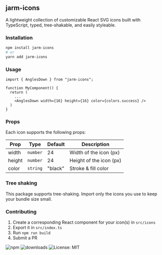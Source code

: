 ## jarm-icons

A lightweight collection of customizable React SVG icons built with TypeScript, typed, tree-shakable, and easily styleable.

### Installation

```bash
npm install jarm-icons
# or
yarn add jarm-icons
```

### Usage

```tsx
import { AnglesDown } from "jarm-icons";

function MyComponent() {
  return (
    ...
    <AnglesDown width={16} height={16} color={colors.success} />
  )
}
```

### Props

Each icon supports the following props:

| Prop   | Type     | Default | Description             |
| ------ | -------- | ------- | ----------------------- |
| width  | `number` | 24      | Width of the icon (px)  |
| height | `number` | 24      | Height of the icon (px) |
| color  | `string` | "black" | Stroke & fill color     |

### Tree shaking

This package supports tree-shaking. Import only the icons you use to keep your bundle size small.

### Contributing

1. Create a corresponding React component for your icon(s) in `src/icons`
2. Export it in `src/index.ts`
3. Run `npm run build`
4. Submit a PR

![npm](https://img.shields.io/npm/v/jarm-icons)
![downloads](https://img.shields.io/npm/dm/jarm-icons)
![License: MIT](https://img.shields.io/badge/License-MIT-yellow.svg)
